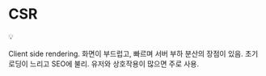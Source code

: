 # CSR

<aside>
💡

Client side rendering.
화면이 부드럽고, 빠르며 서버 부하 분산의 장점이 있음.
초기 로딩이 느리고 SEO에 불리.
유저와 상호작용이 많으면 주로 사용.

</aside>